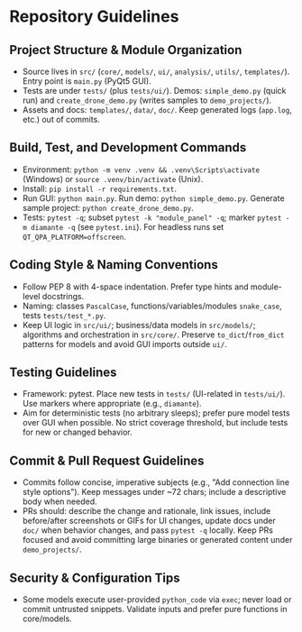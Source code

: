 # Repository Guidelines

## Project Structure & Module Organization
- Source lives in `src/` (`core/`, `models/`, `ui/`, `analysis/`, `utils/`, `templates/`). Entry point is `main.py` (PyQt5 GUI).
- Tests are under `tests/` (plus `tests/ui/`). Demos: `simple_demo.py` (quick run) and `create_drone_demo.py` (writes samples to `demo_projects/`).
- Assets and docs: `templates/`, `data/`, `doc/`. Keep generated logs (`app.log`, etc.) out of commits.

## Build, Test, and Development Commands
- Environment: `python -m venv .venv && .venv\Scripts\activate` (Windows) or `source .venv/bin/activate` (Unix).
- Install: `pip install -r requirements.txt`.
- Run GUI: `python main.py`. Run demo: `python simple_demo.py`. Generate sample project: `python create_drone_demo.py`.
- Tests: `pytest -q`; subset `pytest -k "module_panel" -q`; marker `pytest -m diamante -q` (see `pytest.ini`). For headless runs set `QT_QPA_PLATFORM=offscreen`.

## Coding Style & Naming Conventions
- Follow PEP 8 with 4-space indentation. Prefer type hints and module-level docstrings.
- Naming: classes `PascalCase`, functions/variables/modules `snake_case`, tests `tests/test_*.py`.
- Keep UI logic in `src/ui/`; business/data models in `src/models/`; algorithms and orchestration in `src/core/`. Preserve `to_dict`/`from_dict` patterns for models and avoid GUI imports outside `ui/`.

## Testing Guidelines
- Framework: pytest. Place new tests in `tests/` (UI-related in `tests/ui/`). Use markers where appropriate (e.g., `diamante`).
- Aim for deterministic tests (no arbitrary sleeps); prefer pure model tests over GUI when possible. No strict coverage threshold, but include tests for new or changed behavior.

## Commit & Pull Request Guidelines
- Commits follow concise, imperative subjects (e.g., "Add connection line style options"). Keep messages under ~72 chars; include a descriptive body when needed.
- PRs should: describe the change and rationale, link issues, include before/after screenshots or GIFs for UI changes, update docs under `doc/` when behavior changes, and pass `pytest -q` locally. Keep PRs focused and avoid committing large binaries or generated content under `demo_projects/`.

## Security & Configuration Tips
- Some models execute user-provided `python_code` via `exec`; never load or commit untrusted snippets. Validate inputs and prefer pure functions in core/models.

